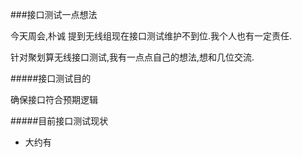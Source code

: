 ###接口测试一点想法

今天周会,朴诚 提到无线组现在接口测试维护不到位.我个人也有一定责任.

针对聚划算无线接口测试,我有一点点自己的想法,想和几位交流.


#####接口测试目的

确保接口符合预期逻辑


#####目前接口测试现状

- 大约有
